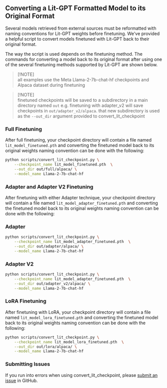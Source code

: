 ## Converting a Lit-GPT Formatted Model to its Original Format

Several models retrieved from external sources must be reformatted with naming conventions for Lit-GPT weights before finetuning. We've provided a helpful script to convert models finetuned with Lit-GPT back to their original format.

The way the script is used depends on the finetuning method. The commands for converting a model back to its original format after using one of the several finetuning methods supported by Lit-GPT are shown below.

> [!NOTE]\
> all examples use the Meta Llama-2-7b-chat-hf checkpoints and Alpaca dataset during finetuning

> [!NOTE]\
> finetuned checkpoints will be saved to a subdirectory in a main directory named `out` e.g. finetuning with adapter_v2 will save checkpoints in `out/adapter_v2/alpaca`. that new subdirectory is used as the `--out_dir` argument provided to convert_lit_checkpoint

### Full Finetuning

After full finetuning, your checkpoint directory will contain a file named `lit_model_finetuned.pth` and converting the finetuned model back to its original weights naming convention can be done with the following:

```sh
python scripts/convert_lit_checkpoint.py \
    --checkpoint_name lit_model_finetuned.pth  \
    --out_dir out/full/alpaca/ \
    --model_name Llama-2-7b-chat-hf
```

### Adapter and Adapter V2 Finetuning

After finetuning with either Adapter technique, your checkpoint directory will contain a file named `lit_model_adapter_finetuned.pth` and converting the finetuned model back to its original weights naming convention can be done with the following:

### Adapter

```sh
python scripts/convert_lit_checkpoint.py \
    --checkpoint_name lit_model_adapter_finetuned.pth  \
    --out_dir out/adapter/alpaca/ \
    --model_name Llama-2-7b-chat-hf
```

### Adapter V2

```sh
python scripts/convert_lit_checkpoint.py \
    --checkpoint_name lit_model_adapter_finetuned.pth  \
    --out_dir out/adapter_v2/alpaca/ \
    --model_name Llama-2-7b-chat-hf
```

### LoRA Finetuning

After finetuning with LoRA, your checkpoint directory will contain a file named `lit_model_lora_finetuned.pth` and converting the finetuned model back to its original weights naming convention can be done with the following:

```sh
python scripts/convert_lit_checkpoint.py \
    --checkpoint_name lit_model_lora_finetuned.pth  \
    --out_dir out/lora/alpaca/ \
    --model_name Llama-2-7b-chat-hf
```

### Submitting Issues

If you run into errors when using convert_lit_checkpoint, please [submit an issue](https://github.com/Lightning-AI/lit-gpt/issues) in GitHub.
